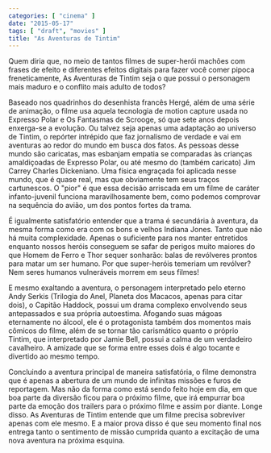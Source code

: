 ```yaml
---
categories: [ "cinema" ]
date: "2015-05-17"
tags: [ "draft", "movies" ]
title: "As Aventuras de Tintim"
---
```

Quem diria que, no meio de tantos filmes de super-herói machões com
frases de efeito e diferentes efeitos digitais para fazer você comer
pipoca freneticamente, As Aventuras de Tintim seja o que possui o
personagem mais maduro e o conflito mais adulto de todos?

Baseado nos quadrinhos do desenhista francês Hergé, além de uma
série de animação, o filme usa aquela tecnologia de motion capture
usada no Expresso Polar e Os Fantasmas de Scrooge, só que sete anos
depois enxerga-se a evolução. Ou talvez seja apenas uma adaptação ao
universo de Tintim, o repórter intrépido que faz jornalismo de verdade
e vai em aventuras ao redor do mundo em busca dos fatos. As pessoas desse
mundo são caricatas, mas esbanjam empatia se comparadas às crianças
amaldiçoadas de Expresso Polar, ou até mesmo do (também caricato)
Jim Carrey Charles Dickeniano. Uma física engraçada foi aplicada
nesse mundo, que é quase real, mas que obviamente tem seus traços
cartunescos. O "pior" é que essa decisão arriscada em um filme de
caráter infanto-juvenil funciona maravilhosamente bem, como podemos
comprovar na sequência do avião, um dos pontos fortes da trama.

É igualmente satisfatório entender que a trama é secundária
à aventura, da mesma forma como era com os bons e velhos Indiana
Jones. Tanto que não há muita complexidade. Apenas o suficiente para nos
manter entretidos enquanto nossos heróis conseguem se safar de perigos
muito maiores do que Homem de Ferro e Thor sequer sonharão: balas de
revólveres prontos para matar um ser humano. Por que super-heróis
temeriam um revólver? Nem seres humanos vulneráveis morrem em seus
filmes!

E mesmo exaltando a aventura, o personagem interpretado pelo eterno Andy
Serkis (Trilogia do Anel, Planeta dos Macacos, apenas para citar dois),
o Capitão Haddock, possui um drama complexo envolvendo seus antepassados
e sua própria autoestima. Afogando suas mágoas eternamente no álcool,
ele é o protagonista também dos momentos mais cômicos do filme, além
de se tornar tão carismático quanto o próprio Tintim, que interpretado
por Jamie Bell, possui a calma de um verdadeiro cavalheiro. A amizade
que se forma entre esses dois é algo tocante e divertido ao mesmo tempo.

Concluindo a aventura principal de maneira satisfatória, o filme
demonstra que é apenas a abertura de um mundo de infinitas missões
e furos de reportagem. Mas não da forma como está sendo feito hoje
em dia, em que boa parte da diversão ficou para o próximo filme, que
irá empurrar boa parte da emoção dos trailers para o próximo filme
e assim por diante. Longe disso. As Aventuras de Tintim entende que um
filme precisa sobreviver apenas com ele mesmo. E a maior prova disso é
que seu momento final nos entrega tanto o sentimento de missão cumprida
quanto a excitação de uma nova aventura na próxima esquina.
